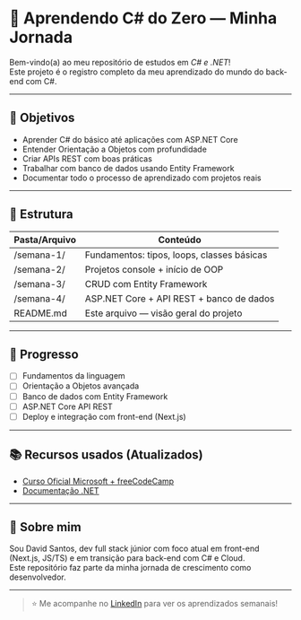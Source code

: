 # 🧠 Aprendendo C# do Zero — Minha Jornada

Bem-vindo(a) ao meu repositório de estudos em *C# e .NET*!  
Este projeto é o registro completo da meu aprendizado do mundo do back-end com C#.

---

## 🎯 Objetivos
- Aprender C# do básico até aplicações com ASP.NET Core
- Entender Orientação a Objetos com profundidade
- Criar APIs REST com boas práticas
- Trabalhar com banco de dados usando Entity Framework
- Documentar todo o processo de aprendizado com projetos reais

---

## 📁 Estrutura

| Pasta/Arquivo               | Conteúdo                                              |
|-----------------------------|-------------------------------------------------------|
| /semana-1/                | Fundamentos: tipos, loops, classes básicas            |
| /semana-2/                | Projetos console + início de OOP                     |
| /semana-3/                | CRUD com Entity Framework                            |
| /semana-4/                | ASP.NET Core + API REST + banco de dados             |
| README.md                 | Este arquivo — visão geral do projeto                |

---

## 🚀 Progresso

- [ ] Fundamentos da linguagem
- [ ] Orientação a Objetos avançada
- [ ] Banco de dados com Entity Framework
- [ ] ASP.NET Core API REST
- [ ] Deploy e integração com front-end (Next.js)

---

## 📚 Recursos usados (Atualizados)

- [Curso Oficial Microsoft + freeCodeCamp](https://learn.microsoft.com/pt-br/training/paths/csharp-first-steps/)
- [Documentação .NET](https://learn.microsoft.com/pt-br/dotnet/)

---

## 📌 Sobre mim

Sou David Santos, dev full stack júnior com foco atual em front-end (Next.js, JS/TS) e em transição para back-end com C# e Cloud.  
Este repositório faz parte da minha jornada de crescimento como desenvolvedor.

---

> ⭐ Me acompanhe no [LinkedIn](https://www.linkedin.com/in/david-willians-dos-santos-212932254/) para ver os aprendizados semanais!
